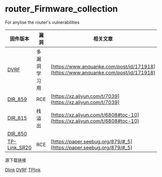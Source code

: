 # router_Firmware_collection
For anylise the router's vulnerabilities

| 固件版本 | 漏洞 | 相关文章 |
|------|-----------|---------------|
| [DVRF](DVRF/DVRF_v03.bin)| 多漏洞学习用 |[https://www.anquanke.com/post/id/171918](https://www.anquanke.com/post/id/171918) |
| [DIR_859](DLINK/DIR-859/DIR859Ax_FW105b03.bin) | RCE|[https://xz.aliyun.com/t/7039](https://xz.aliyun.com/t/7039) |
| [DIR_815](DLINK/DIR-815/dir815_v1.00_a86b.bin) | 栈溢出|[https://xz.aliyun.com/t/6808#toc-10](https://xz.aliyun.com/t/6808#toc-10) |
| [DIR_850](DLINK/DIR-850/DIR850LB1_FW207WWb05.bin) | | | |
| [TP-Link_SR20](TP_LINK/TP_LINK_SR20/tpra_sr20v1_us-up-ver1-2-1-P522_20180518-rel77140_2018-05-21_08.42.04.bin) | RCE | [https://paper.seebug.org/879/#_5](https://paper.seebug.org/879/#_5) |



源下载链接

[Dlink](https://tsd.dlink.com.tw/)
[DVRF](https://github.com/praetorian-inc/DVRF)
[TPlink](https://www.tp-link.com/us/support/download)
